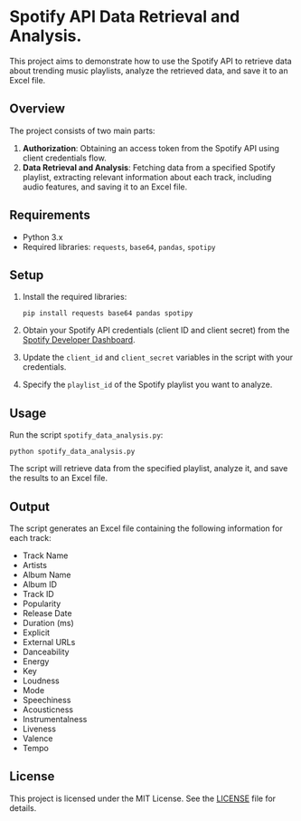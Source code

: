 
# Spotify API Data Retrieval and Analysis.

This project aims to demonstrate how to use the Spotify API to retrieve data about trending music playlists, analyze the retrieved data, and save it to an Excel file.

## Overview

The project consists of two main parts:

1. **Authorization**: Obtaining an access token from the Spotify API using client credentials flow.
2. **Data Retrieval and Analysis**: Fetching data from a specified Spotify playlist, extracting relevant information about each track, including audio features, and saving it to an Excel file.

## Requirements

- Python 3.x
- Required libraries: `requests`, `base64`, `pandas`, `spotipy`

## Setup

1. Install the required libraries:
   ```
   pip install requests base64 pandas spotipy
   ```

2. Obtain your Spotify API credentials (client ID and client secret) from the [Spotify Developer Dashboard](https://developer.spotify.com/dashboard/applications).

3. Update the `client_id` and `client_secret` variables in the script with your credentials.

4. Specify the `playlist_id` of the Spotify playlist you want to analyze.

## Usage

Run the script `spotify_data_analysis.py`:

```
python spotify_data_analysis.py
```

The script will retrieve data from the specified playlist, analyze it, and save the results to an Excel file.

## Output

The script generates an Excel file containing the following information for each track:

- Track Name
- Artists
- Album Name
- Album ID
- Track ID
- Popularity
- Release Date
- Duration (ms)
- Explicit
- External URLs
- Danceability
- Energy
- Key
- Loudness
- Mode
- Speechiness
- Acousticness
- Instrumentalness
- Liveness
- Valence
- Tempo

## License

This project is licensed under the MIT License. See the [LICENSE](LICENSE) file for details.
